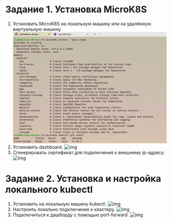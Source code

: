 # Задание 1. Установка MicroK8S
1. Установить MicroK8S на локальную машину или на удалённую виртуальную машину.
![img](1.png)
2. Установить dashboard.
![img](2.png)
3. Сгенерировать сертификат для подключения к внешнему ip-адресу.
![img](3.png)

# Задание 2. Установка и настройка локального kubectl

1. Установить на локальную машину kubectl.
![img](4.png)
2. Настроить локально подключение к кластеру.
![img](5.png)
3. Подключиться к дашборду с помощью port-forward.
![img](6.png)